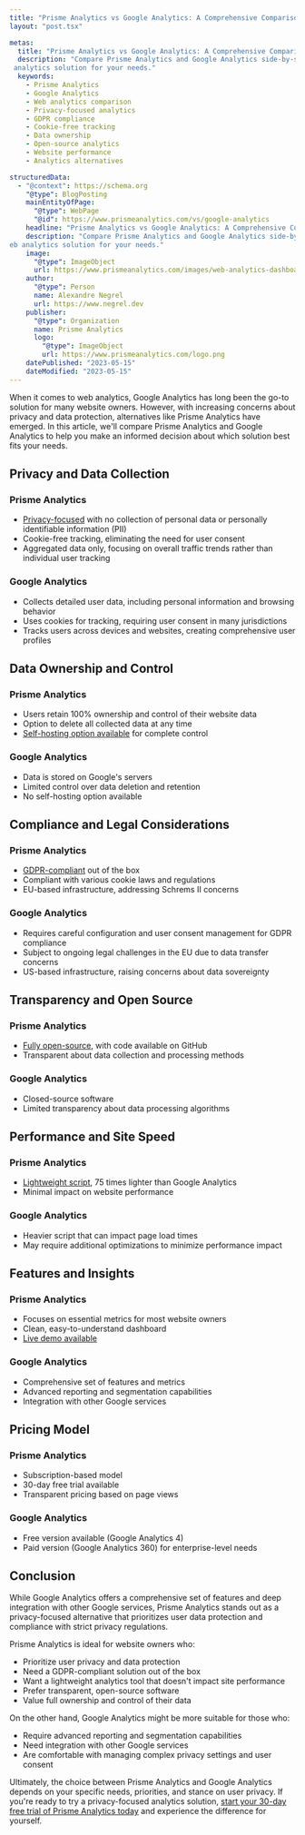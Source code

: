 ```yaml
---
title: "Prisme Analytics vs Google Analytics: A Comprehensive Comparison"
layout: "post.tsx"

metas:
  title: "Prisme Analytics vs Google Analytics: A Comprehensive Comparison"
  description: "Compare Prisme Analytics and Google Analytics side-by-side. Learn about key differences in privacy, data collection, compliance, and features to choose the best web
 analytics solution for your needs."
  keywords:
    - Prisme Analytics
    - Google Analytics
    - Web analytics comparison
    - Privacy-focused analytics
    - GDPR compliance
    - Cookie-free tracking
    - Data ownership
    - Open-source analytics
    - Website performance
    - Analytics alternatives

structuredData:
  - "@context": https://schema.org
    "@type": BlogPosting
    mainEntityOfPage:
      "@type": WebPage
      "@id": https://www.prismeanalytics.com/vs/google-analytics
    headline: "Prisme Analytics vs Google Analytics: A Comprehensive Comparison"
    description: "Compare Prisme Analytics and Google Analytics side-by-side. Learn about key differences in privacy, data collection, compliance, and features to choose the best w
eb analytics solution for your needs."
    image:
      "@type": ImageObject
      url: https://www.prismeanalytics.com/images/web-analytics-dashboard-light.png
    author:
      "@type": Person
      name: Alexandre Negrel
      url: https://www.negrel.dev
    publisher:
      "@type": Organization
      name: Prisme Analytics
      logo:
        "@type": ImageObject
        url: https://www.prismeanalytics.com/logo.png
    datePublished: "2023-05-15"
    dateModified: "2023-05-15"
---
```


When it comes to web analytics, Google Analytics has long been the go-to
solution for many website owners. However, with increasing concerns about
privacy and data protection, alternatives like Prisme Analytics have emerged. In
this article, we'll compare Prisme Analytics and Google Analytics to help you
make an informed decision about which solution best fits your needs.

## Privacy and Data Collection

### Prisme Analytics

- [Privacy-focused](/is/privacy-focused-analytics) with no collection of personal data or
  personally identifiable information (PII)
- Cookie-free tracking, eliminating the need
  for user consent
- Aggregated data only, focusing on overall traffic trends rather than
  individual user tracking

### Google Analytics

- Collects detailed user data, including personal information and browsing
  behavior
- Uses cookies for tracking, requiring user consent in many jurisdictions
- Tracks users across devices and websites, creating comprehensive user profiles

## Data Ownership and Control

### Prisme Analytics

- Users retain 100% ownership and control of their website data
- Option to delete all collected data at any time
- [Self-hosting option available](/docs/guides/self-host-prisme-docker/) for
  complete control

### Google Analytics

- Data is stored on Google's servers
- Limited control over data deletion and retention
- No self-hosting option available

## Compliance and Legal Considerations

### Prisme Analytics

- [GDPR-compliant](/is/privacy-focused-analytics/) out of the box
- Compliant with various cookie laws and regulations
- EU-based infrastructure, addressing Schrems II concerns

### Google Analytics

- Requires careful configuration and user consent management for GDPR compliance
- Subject to ongoing legal challenges in the EU due to data transfer concerns
- US-based infrastructure, raising concerns about data sovereignty

## Transparency and Open Source

### Prisme Analytics

- [Fully open-source](/is/open-source-website-analytics), with code available on
  GitHub
- Transparent about data collection and processing methods

### Google Analytics

- Closed-source software
- Limited transparency about data processing algorithms

## Performance and Site Speed

### Prisme Analytics

- [Lightweight script](/is/lightweight-analytics), 75 times lighter than Google
  Analytics
- Minimal impact on website performance

### Google Analytics

- Heavier script that can impact page load times
- May require additional optimizations to minimize performance impact

## Features and Insights

### Prisme Analytics

- Focuses on essential metrics for most website owners
- Clean, easy-to-understand dashboard
- [Live demo available](https://app.prismeanalytics.com/grafana/d/f8278729-d6bd-49ec-be92-abf01917f14d/web-analytics?orgId=5&kiosk)

### Google Analytics

- Comprehensive set of features and metrics
- Advanced reporting and segmentation capabilities
- Integration with other Google services

## Pricing Model

### Prisme Analytics

- Subscription-based model
- 30-day free trial available
- Transparent pricing based on page views

### Google Analytics

- Free version available (Google Analytics 4)
- Paid version (Google Analytics 360) for enterprise-level needs

## Conclusion

While Google Analytics offers a comprehensive set of features and deep
integration with other Google services, Prisme Analytics stands out as a
privacy-focused alternative that prioritizes user data protection and compliance
with strict privacy regulations.

Prisme Analytics is ideal for website owners who:

- Prioritize user privacy and data protection
- Need a GDPR-compliant solution out of the box
- Want a lightweight analytics tool that doesn't impact site performance
- Prefer transparent, open-source software
- Value full ownership and control of their data

On the other hand, Google Analytics might be more suitable for those who:

- Require advanced reporting and segmentation capabilities
- Need integration with other Google services
- Are comfortable with managing complex privacy settings and user consent

Ultimately, the choice between Prisme Analytics and Google Analytics depends on
your specific needs, priorities, and stance on user privacy. If you're ready to
try a privacy-focused analytics solution,
[start your 30-day free trial of Prisme Analytics today](https://app.prismeanalytics.com/authn/sign_up)
and experience the difference for yourself.
